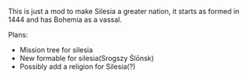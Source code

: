 This is just a mod to make Silesia a greater nation, it starts as formed in 1444 and has Bohemia as a vassal.

Plans:
- Mission tree for silesia
- New formable for silesia(Srogszy Ślōnsk)
- Possibly add a religion for Silesia(?)
